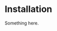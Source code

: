 [title]: # (Installation)
[tags]: # (Setup,Install)
[priority]: # (40)

# Installation

Something here.
